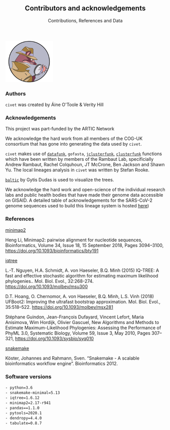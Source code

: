 
<section id="banner">
    <div class="content">
      <header>
        <h2>Contributors and acknowledgements</h2>
        <p>Contributions, References and Data</p>
      </header>
    </div>
    <span class="image object">
        <img src="./doc_figures/civet_logo.png" alt="" style="max-width:150px"/>
        </span>
</section>


### Authors

`civet` was created by Áine O'Toole & Verity Hill

### Acknowledgements

This project was part-funded by the ARTIC Network 

We acknowledge the hard work from all members of the COG-UK consortium that has gone into generating the data used by `civet`.

`civet` makes use of [`datafunk`](https://github.com/cov-ert/datafunk),  `gofasta`, [`jclusterfunk`](https://github.com/cov-ert/jclusterfunk), [`clusterfunk`](https://github.com/cov-ert/clusterfunk) functions which have been written by members of the Rambaut Lab, specificially Andrew Rambaut, Rachel Colquhoun, JT McCrone, Ben Jackson and Shawn Yu. The local lineages analysis in `civet` was written by Stefan Rooke.

[`baltic`](https://github.com/evogytis/baltic/tree/master/baltic) by Gytis Dudas is used to visualize the trees.

We acknowledge the hard work and open-science of the individual research labs and public health bodies that have made their genome data accessible on GISAID. A detailed table of acknowledgements for the SARS-CoV-2 genome sequences used to build this lineage system is hosted [here](https://github.com/cov-ert/clusterfunk))

### References

[minimap2](https://github.com/lh3/minimap2) 

Heng Li, Minimap2: pairwise alignment for nucleotide sequences, Bioinformatics, Volume 34, Issue 18, 15 September 2018, Pages 3094–3100, https://doi.org/10.1093/bioinformatics/bty191

[iqtree](http://www.iqtree.org/#download)

L.-T. Nguyen, H.A. Schmidt, A. von Haeseler, B.Q. Minh (2015) IQ-TREE: A fast and effective stochastic algorithm for estimating maximum likelihood phylogenies.. Mol. Biol. Evol., 32:268-274. https://doi.org/10.1093/molbev/msu300

D.T. Hoang, O. Chernomor, A. von Haeseler, B.Q. Minh, L.S. Vinh (2018) UFBoot2: Improving the ultrafast bootstrap approximation. Mol. Biol. Evol., 35:518–522. https://doi.org/10.1093/molbev/msx281

Stéphane Guindon, Jean-François Dufayard, Vincent Lefort, Maria Anisimova, Wim Hordijk, Olivier Gascuel, New Algorithms and Methods to Estimate Maximum-Likelihood Phylogenies: Assessing the Performance of PhyML 3.0, Systematic Biology, Volume 59, Issue 3, May 2010, Pages 307–321, https://doi.org/10.1093/sysbio/syq010

[snakemake](https://snakemake.readthedocs.io/en/stable/index.html)

Köster, Johannes and Rahmann, Sven. “Snakemake - A scalable bioinformatics workflow engine”. Bioinformatics 2012.

### Software versions

    - python=3.6
    - snakemake-minimal=5.13 
    - iqtree=1.6.12
    - minimap2=2.17-r941
    - pandas==1.1.0
    - pytools=2020.1
    - dendropy=4.4.0
    - tabulate=0.8.7
    
